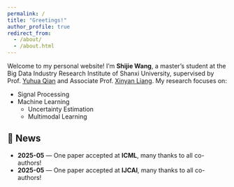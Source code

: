 ```yaml
---
permalink: /
title: "Greetings!"
author_profile: true
redirect_from: 
  - /about/
  - /about.html
---
```


Welcome to my personal website! I’m **Shijie Wang**, a master’s student at the Big Data Industry Research Institute of Shanxi University, supervised by Prof. [Yuhua Qian](http://dig.sxu.edu.cn/qyh/) and Associate Prof. [Xinyan Liang](https://xinyanliang.github.io/). My research focuses on:

- Signal Processing  
- Machine Learning  
  - Uncertainty Estimation  
  - Multimodal Learning  

## 📰 News

- **2025-05** — One paper accepted at **ICML**, many thanks to all co-authors!  
- **2025-05** — One paper accepted at **IJCAI**, many thanks to all co-authors!  
